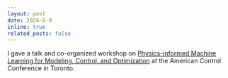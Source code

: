 ```yaml
---
layout: post
date: 2024-6-9
inline: true
related_posts: false
---
```



I gave a talk and co-organized workshop on 
[Physics-informed Machine Learning for Modeling, Control, and Optimization](https://piml4control.github.io/PIML-ACC2024/)
at the American Control Conference in Toronto.